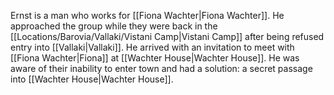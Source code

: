 Ernst is a man who works for [[Fiona Wachter|Fiona Wachter]]. He approached the group while they were back in the [[Locations/Barovia/Vallaki/Vistani Camp|Vistani Camp]] after being refused entry into [[Vallaki|Vallaki]]. He arrived with an invitation to meet with [[Fiona Wachter|Fiona]] at [[Wachter House|Wachter House]]. He was aware of their inability to enter town and had a solution: a secret passage into [[Wachter House|Wachter House]].